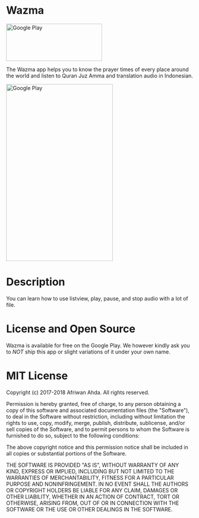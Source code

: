 # Wazma
[<img src="https://github.com/AfriwanAhda/AfriwanAhda-Wazma/blob/master/app/src/main/res/drawable/google-play-badge.png" width="258.4" height="100" alt="Google Play"/>](https://play.google.com/store/apps/details?id=motion.studio.jadwalshalat&hl=in)

The Wazma app helps you to know the prayer times of every place around the world and listen to Quran Juz Amma and translation audio in Indonesian.

[<img src="https://lh3.googleusercontent.com/Dnw-i0Lesv2sblDbdtmml4VQrASPe-CxdZA_UqGrYi5ZZrPW9GS9e5KLFeHiU6MKCA=h900" width="286.583" height="475" alt="Google Play"/>](https://play.google.com/store/apps/details?id=motion.studio.jadwalshalat&hl=in)

# Description

You can learn how to use listview, play, pause, and stop audio with a lot of file.

# License and Open Source

Wazma is available for free on the Google Play. We however kindly ask you to *NOT* ship this app or slight variations of it under your own name.

# MIT License

Copyright (c) 2017-2018 Afriwan Ahda. All rights reserved.

Permission is hereby granted, free of charge, to any person obtaining a
copy of this software and associated documentation files (the "Software"),
to deal in the Software without restriction, including
without limitation the rights to use, copy, modify, merge, publish,
distribute, sublicense, and/or sell copies of the Software, and to
permit persons to whom the Software is furnished to do so, subject to
the following conditions:

The above copyright notice and this permission notice shall be included
in all copies or substantial portions of the Software.

THE SOFTWARE IS PROVIDED "AS IS", WITHOUT WARRANTY OF ANY KIND, EXPRESS
OR IMPLIED, INCLUDING BUT NOT LIMITED TO THE WARRANTIES OF
MERCHANTABILITY, FITNESS FOR A PARTICULAR PURPOSE AND NONINFRINGEMENT.
IN NO EVENT SHALL THE AUTHORS OR COPYRIGHT HOLDERS BE LIABLE FOR ANY
CLAIM, DAMAGES OR OTHER LIABILITY, WHETHER IN AN ACTION OF CONTRACT,
TORT OR OTHERWISE, ARISING FROM, OUT OF OR IN CONNECTION WITH THE
SOFTWARE OR THE USE OR OTHER DEALINGS IN THE SOFTWARE.
